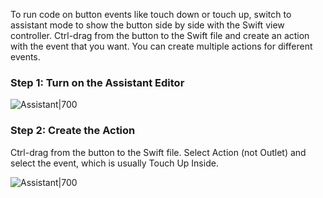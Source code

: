 To run code on button events like touch down or touch up, switch to assistant mode to show the button side by side with the Swift view controller. Ctrl-drag from the button to the Swift file and create an action with the event that you want. You can create multiple actions for different events.

### Step 1: Turn on the Assistant Editor

![Assistant|700](http://i.imgur.com/cR2DNvT.gif)

### Step 2: Create the Action

Ctrl-drag from the button to the Swift file. Select Action (not Outlet) and select the event, which is usually Touch Up Inside.

![Assistant|700](http://i.imgur.com/L2bdou3.gif)